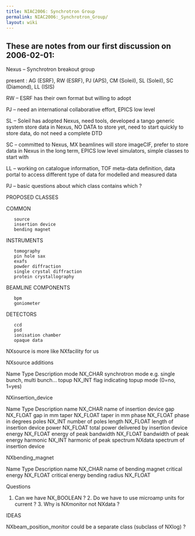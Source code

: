```yaml
---
title: NIAC2006: Synchrotron Group
permalink: NIAC2006:_Synchrotron_Group/
layout: wiki
---
```


These are notes from our first discussion on 2006-02-01:
--------------------------------------------------------

Nexus – Synchrotron breakout group

present : AG (ESRF), RW (ESRF), PJ (APS), CM (Soleil), SL (Soleil), SC
(Diamond), LL (ISIS)

RW – ESRF has their own format but willing to adopt

PJ – need an international collaborative effort, EPICS low level

SL – Soleil has adopted Nexus, need tools, developed a tango generic
system store data in Nexus, NO DATA to store yet, need to start quickly
to store data, do not need a complete DTD

SC – committed to Nexus, MX beamlines will store imageCIF, prefer to
store data in Nexus in the long term, EPICS low level simulators, simple
classes to start with

LL – working on catalogue information, TOF meta-data definition, data
portal to access different type of data for modelled and measured data

PJ – basic questions about which class contains which ?

PROPOSED CLASSES

COMMON

`   source`  
`   insertion device`  
`   bending magnet`

INSTRUMENTS

`   tomography `  
`   pin hole sax`  
`   exafs`  
`   powder diffraction `  
`   single crystal diffraction`  
`   protein crystallography`

BEAMLINE COMPONENTS

`   bpm`  
`   goniometer`

DETECTORS

`   ccd`  
`   psd`  
`   ionisation chamber`  
`   opaque data`

NXsource is more like NXfacility for us

NXsource additions

Name Type Description mode NX\_CHAR synchrotron mode e.g. single bunch,
multi bunch... topup NX\_INT flag indicating topup mode (0=no, 1=yes)

NXinsertion\_device

Name Type Description name NX\_CHAR name of insertion device gap
NX\_FLOAT gap in mm taper NX\_FLOAT taper in mm phase NX\_FLOAT phase in
degrees poles NX\_INT number of poles length NX\_FLOAT length of
insertion device power NX\_FLOAT total power delivered by insertion
device energy NX\_FLOAT energy of peak bandwidth NX\_FLOAT bandwidth of
peak energy harmonic NX\_INT harmonic of peak spectrum NXdata spectrum
of insertion device

NXbending\_magnet

Name Type Description name NX\_CHAR name of bending magnet critical
energy NX\_FLOAT critical energy bending radius NX\_FLOAT

Questions

1. Can we have NX\_BOOLEAN ? 2. Do we have to use microamp units for
current ? 3. Why is NXmonitor not NXdata ?

IDEAS

NXbeam\_position\_monitor could be a separate class (subclass of NXlog)
?
